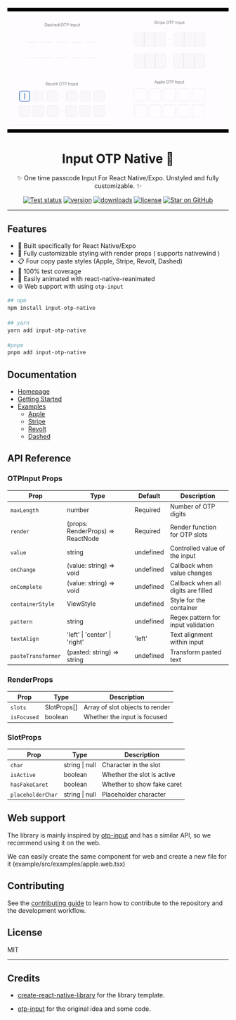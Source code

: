 <p align="center">
    <img alt="Input OTP Native" src="./demo.gif"   />
</p>
<h1 align="center">
Input OTP Native 🔐
</h1>
<p align="center">
✨ One time passcode Input For React Native/Expo. Unstyled and fully customizable. ✨
</p>

<p align="center">
<a href="https://github.com/yjose/input-otp-native/actions/workflows/ci.yml"><img src="https://img.shields.io/github/actions/workflow/status/yjose/input-otp-native/ci.yml?style=flat-square&label=Test&logo=github&color=32A9C3&labelColor=1B3C4A" alt="Test status"></a>
  <a href="https://www.npmjs.com/package/input-otp-native"><img src="https://img.shields.io/npm/v/input-otp-native.svg?style=flat-square&color=32A9C3&labelColor=1B3C4A" alt="version"></a>
  <a href="http://www.npmtrends.com/input-otp-native"><img src="https://img.shields.io/npm/dt/input-otp-native.svg?style=flat-square&color=32A9C3&labelColor=1B3C4A" alt="downloads"></a>
  <a href="https://github.com/yjose/input-otp-native/blob/master/LICENSE"><img src="https://img.shields.io/npm/l/input-otp-native.svg?style=flat-square&color=32A9C3&labelColor=1B3C4A" alt="license"></a>
  <a href="https://github.com/yjose/input-otp-native/stargazers"><img src="https://img.shields.io/github/stars/yjose/input-otp-native.svg?style=flat-square&color=32A9C3&labelColor=1B3C4A" alt="Star on GitHub"></a>

</p>

<hr/>

## Features

- 📱 Built specifically for React Native/Expo
- 🎨 Fully customizable styling with render props ( supports nativewind )
- 📋 Four copy paste styles (Apple, Stripe, Revolt, Dashed)
- 🧪 100% test coverage
- 🔄 Easily animated with react-native-reanimated
- 🌐 Web support with using `otp-input`

```sh
## npm
npm install input-otp-native

## yarn
yarn add input-otp-native

#pnpm
pnpm add input-otp-native
```

## Documentation

- [Homepage](https://input-otp-native.better-app.dev)
- [Getting Started](https://input-otp-native.better-app.dev/getting-started)
- [Examples](https://input-otp-native.better-app.dev/examples)
  - [Apple](https://input-otp-native.better-app.dev/examples/apple)
  - [Stripe](https://input-otp-native.better-app.dev/examples/stripe)
  - [Revolt](https://input-otp-native.better-app.dev/examples/revolt)
  - [Dashed](https://input-otp-native.better-app.dev/examples/dashed)

## API Reference

### OTPInput Props

| Prop               | Type                              | Default   | Description                         |
| ------------------ | --------------------------------- | --------- | ----------------------------------- |
| `maxLength`        | number                            | Required  | Number of OTP digits                |
| `render`           | (props: RenderProps) => ReactNode | Required  | Render function for OTP slots       |
| `value`            | string                            | undefined | Controlled value of the input       |
| `onChange`         | (value: string) => void           | undefined | Callback when value changes         |
| `onComplete`       | (value: string) => void           | undefined | Callback when all digits are filled |
| `containerStyle`   | ViewStyle                         | undefined | Style for the container             |
| `pattern`          | string                            | undefined | Regex pattern for input validation  |
| `textAlign`        | 'left' \| 'center' \| 'right'     | 'left'    | Text alignment within input         |
| `pasteTransformer` | (pasted: string) => string        | undefined | Transform pasted text               |

### RenderProps

| Prop        | Type        | Description                     |
| ----------- | ----------- | ------------------------------- |
| `slots`     | SlotProps[] | Array of slot objects to render |
| `isFocused` | boolean     | Whether the input is focused    |

### SlotProps

| Prop              | Type           | Description                |
| ----------------- | -------------- | -------------------------- |
| `char`            | string \| null | Character in the slot      |
| `isActive`        | boolean        | Whether the slot is active |
| `hasFakeCaret`    | boolean        | Whether to show fake caret |
| `placeholderChar` | string \| null | Placeholder character      |

## Web support

The library is mainly inspired by [otp-input](https://github.com/guilhermerodz/input-otp) and has a similar API, so we recommend using it on the web.

We can easily create the same component for web and create a new file for it (example/src/examples/apple.web.tsx)

## Contributing

See the [contributing guide](CONTRIBUTING.md) to learn how to contribute to the repository and the development workflow.

## License

MIT

---

## Credits

- [create-react-native-library](https://github.com/callstack/react-native-builder-bob) for the library template.

- [otp-input](https://github.com/guilhermerodz/input-otp) for the original idea and some code.

